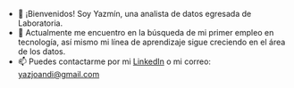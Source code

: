 - 👋 ¡Bienvenidos! Soy Yazmín, una analista de datos egresada de Laboratoria.
- 👀 Actualmente me encuentro en la búsqueda de mi primer empleo en tecnología, así mismo mi línea de aprendizaje sigue creciendo en el área de los datos.
- 📫 Puedes contactarme por mi [LinkedIn](www.linkedin.com/in/diana-yazmín-data-analyst) o mi correo: yazjoandi@gmail.com

<!---
YazminJoandi/YazminJoandi is a ✨ special ✨ repository because its `README.md` (this file) appears on your GitHub profile.
You can click the Preview link to take a look at your changes.
--->
